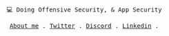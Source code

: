 <p align="center">
  <samp>
    <a >💻 Doing Offensive Security, & App Security </a><br>
    <a >  </a><br>
    <a href="https://toiuuu.com">About me</a> .
    <a href="https://twitter.com/Toowan0x1">Twitter</a> .
    <a href="https://discordapp.com/users/id">Discord</a> .
    <a href="https://unsplash.com/@Toowan0x1">Linkedin</a> .
  </samp>
</p>
